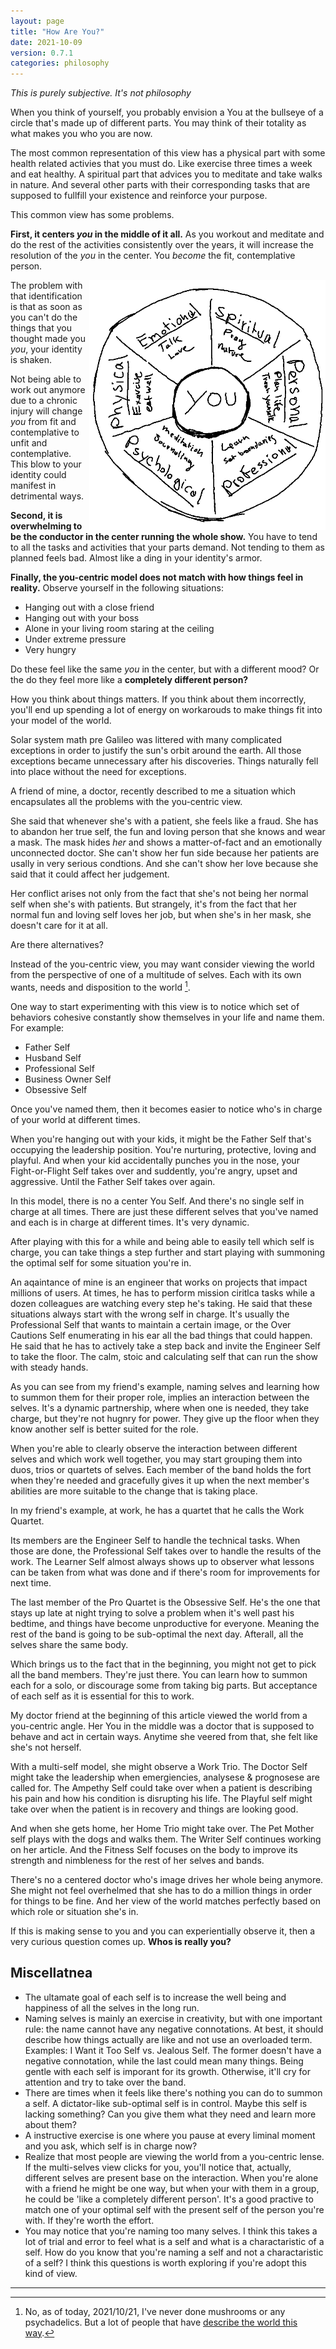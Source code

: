 ```yaml
---
layout: page
title: "How Are You?"
date: 2021-10-09
version: 0.7.1
categories: philosophy
---
```


_This is purely subjective. It's not philosophy_

When you think of yourself, you probably envision a You at the bullseye of a circle that's
made up of different parts. You may think of their totality as what makes you who you are now.

The most common representation of this view has a physical part with some health related
activies that you must do. Like exercise three times a week and eat healthy. A spiritual
part that advices you to meditate and take walks in nature. And several other parts
with their corresponding tasks that are supposed to fullfill your existence and
reinforce your purpose.

This common view has some problems.

**First, it centers _you_ in the middle of it all.** As you workout and meditate and do the rest
of the activities consistently over the years, it will increase the resolution of the _you_ in the center.
You _become_ the fit, contemplative person.

<img src="/assets/hey-you-in-the-middle.png" height="400" style="float: right;">

The problem with that identification is that as soon as you can't do the things that you thought made you
_you_, your identity is shaken.

Not being able to work out anymore due to a chronic injury will change _you_
from fit and contemplative to unfit and contemplative. This blow to your identity could manifest
in detrimental ways.

**Second, it is overwhelming to be the conductor in the center running the whole show.**
You have to tend to all the tasks and activities that your parts demand.
Not tending to them as planned feels bad. Almost like a ding in your identity's armor.

**Finally, the you-centric model does not match with how things feel in reality.** Observe yourself in the following situations:

- Hanging out with a close friend
- Hanging out with your boss
- Alone in your living room staring at the ceiling
- Under extreme pressure
- Very hungry

Do these feel like the same _you_ in the center, but with a different mood? Or the do they feel more like a **completely different person?**

How you think about things matters. If you think about them incorrectly, you'll end up spending a lot of energy
on workarouds to make things fit into your model of the world.

Solar system math pre Galileo was littered with many complicated exceptions in order to justify
the sun's orbit around the earth. All those exceptions became unnecessary
after his discoveries. Things naturally fell into place without the need for exceptions.

A friend of mine, a doctor, recently described to me a situation which encapsulates all the problems with the you-centric view.

She said that whenever she's with a patient, she feels like a fraud. She has to abandon her true self, the fun and loving person that
she knows and wear a mask. The mask hides _her_ and shows a matter-of-fact and an emotionally unconnected doctor. She can't show
her fun side because her patients are usally in very serious condtions. And she can't show her love because she said that it could
affect her judgement.

Her conflict arises not only from the fact that she's not being her normal self when she's with patients. But strangely, it's from the
fact that her normal fun and loving self loves her job, but when she's in her mask, she doesn't care for it at all.

Are there alternatives?

Instead of the you-centric view, you may want consider viewing the world from
the perspective of one of a multitude of selves. Each with its own wants,
needs and disposition to the world [^1].

One way to start experimenting with this view is to notice which set of behaviors
cohesive constantly show themselves in your life and name them. For example:

- Father Self
- Husband Self
- Professional Self
- Business Owner Self
- Obsessive Self

Once you've named them, then it becomes easier to notice who's in charge of your world
at different times.

When you're hanging out with your kids, it might be the Father Self that's occupying
the leadership position. You're nurturing, protective, loving and playful. And
when your kid accidentally punches you in the nose, your Fight-or-Flight Self takes
over and suddently, you're angry, upset and aggressive. Until the Father Self takes
over again.

In this model, there is no a center You Self. And there's no single self in charge at all times.
There are just these different selves that you've named and each is in charge at different times.
It's very dynamic.

After playing with this for a while and being able to easily tell which self is charge, you can take
things a step further and start playing with summoning the optimal self for some
situation you're in.

An aqaintance of mine is an engineer that works on projects that impact millions of users.
At times, he has to perform mission ciritlca tasks while a dozen colleagues are
watching every step he's taking. He said that these situations always start with the wrong
self in charge. It's usually the Professional Self that wants to maintain a certain image,
or the Over Cautions Self enumerating in his ear all the bad things that could happen. He said
that he has to actively take a step back and invite the Engineer Self to take the floor.
The calm, stoic and calculating self that can run the show with steady hands.

As you can see from my friend's example, naming selves and learning how to summon
them for their proper role, implies an interaction between the selves. It's a dynamic
partnership, where when one is needed, they take charge, but they're not hugnry for power.
They give up the floor when they know another self is better suited for the role.

When you're able to clearly observe the interaction between different selves and which
work well together, you may start grouping them into duos, trios or quartets of selves.
Each member of the band holds the fort when they're needed and gracefully gives it up
when the next member's abilities are more suitable to the change that is taking place.

In my friend's example, at work, he has a quartet that he calls the Work Quartet.

Its members are the Engineer Self to handle the technical tasks. When those
are done, the Professional Self takes over to handle the results of the work. The Learner
Self almost always shows up to observer what lessons can be taken from what was done and if
there's room for improvements for next time.

The last member of the Pro Quartet is the Obsessive Self. He's the one that stays up late at night trying
to solve a problem when it's well past his bedtime, and things have become unproductive for everyone.
Meaning the rest of the band is going to be sub-optimal the next day. Afterall, all the selves share the same body.

Which brings us to the fact that in the beginning, you might not get to pick all the band members.
They're just there. You can learn how to summon each for a solo, or discourage some from taking big parts.
But acceptance of each self as it is essential for this to work.

My doctor friend at the beginning of this article viewed the world from a you-centric angle. Her
You in the middle was a doctor that is supposed to behave and act in certain ways. Anytime she veered
from that, she felt like she's not herself.

With a multi-self model, she might observe a Work Trio. The Doctor Self might take the leadership
when emergiencies, analysese & prognosese are called for. The Ampethy Self could take over when a patient is
describing his pain and how his condition is disrupting his life. The Playful self might take over when
the patient is in recovery and things are looking good.

And when she gets home, her Home Trio might take over. The Pet Mother self plays with the dogs and walks them.
The Writer Self continues working on her article. And the Fitness Self focuses on the body to improve
its strength and nimbleness for the rest of her selves and bands.

There's no a centered doctor who's image drives her whole being anymore. She might not feel overhelmed
that she has to do a million things in order for things to be fine. And her view of the world matches
perfectly based on which role or situation she's in.

If this is making sense to you and you can experientially observe it, then a very curious
question comes up. **Whos is really you?**

## Miscellatnea

- The ultamate goal of each self is to increase the well being and happiness of all the selves
  in the long run.
- Naming selves is mainly an exercise in creativity, but with one important rule: the name
  cannot have any negative connotations. At best, it should describe how things actually are like
  and not use an overloaded term. Examples: I Want it Too Self vs. Jealous Self. The former doesn't
  have a negative connotation, while the last could mean many things. Being gentle with each self
  is imporant for its growth. Otherwise, it'll cry for attention and try to take over the band.
- There are times when it feels like there's nothing you can do to summon a self. A
  dictator-like sub-optimal self is in control. Maybe this self is lacking something? Can you give
  them what they need and learn more about them?
- A instructive exercise is one where you pause at every liminal moment and you ask, which self is
  in charge now?
- Realize that most people are viewing the world from a you-centric lense. If the multi-selves
  view clicks for you, you'll notice that, actually, different selves are present base on the
  interaction. When you're alone with a friend he might be one way, but when your with them
  in a group, he could be 'like a completely different person'. It's a good practive to match
  one of your optimal self with the present self of the person you're with. If they're worth
  the effort.
- You may notice that you're naming too many selves. I think this takes a lot of trial and error
  to feel what is a self and what is a charactaristic of a self. How do you know that you're
  naming a self and not a charactaristic of a self? I think this questions is worth exploring
  if you're adopt this kind of view.

---

[^1]:
    No, as of today, 2021/10/21, I've never done mushrooms or any psychadelics. But a lot of people that
    have [describe the world this way](https://amzn.to/3BuJ1LS).

